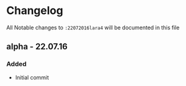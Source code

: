 # Changelog

All Notable changes to `:22072016lara4` will be documented in this file

## alpha - 22.07.16

### Added
- Initial commit
